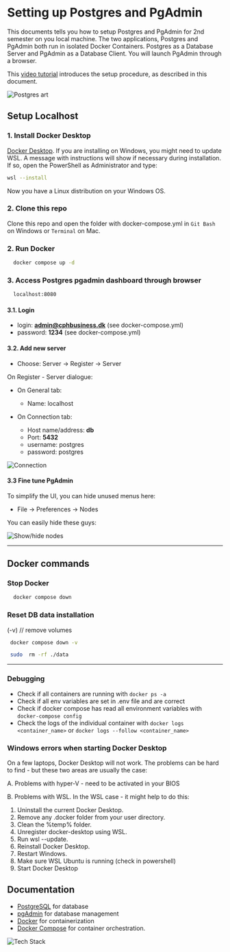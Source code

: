 # Setting up Postgres and PgAdmin

This documents tells you  how to setup Postgres and PgAdmin for 2nd semester on you local machine. The two applications, Postgres and PgAdmin both run in isolated Docker Containers. Postgres as a Database Server and PgAdmin as a Database Client. You will launch PgAdmin through a browser.

This [video tutorial](https://cphbusiness.cloud.panopto.eu/Panopto/Pages/Viewer.aspx?id=b2d67d7f-1dfe-4fe5-894c-b1170155d75f) introduces the setup procedure, as described in this document.

![Postgres art](./images/postgresql_local.webp)

## Setup Localhost

### 1. Install Docker Desktop

[Docker Desktop](https://docs.docker.com/get-docker/). If you are installing on Windows, you might need to update WSL. A message with instructions will show if necessary during installation. If so, open the PowerShell as Administrator and type:

```bash
wsl --install
```

Now you have a Linux distribution on your Windows OS.

### 2. Clone this repo

Clone this repo and open the folder with docker-compose.yml in `Git Bash` on Windows or `Terminal` on Mac.

### 2. Run Docker

```bash
  docker compose up -d
```

### 3. Access Postgres pgadmin dashboard through browser

```bash
  localhost:8080
```

#### 3.1. Login

- login: **<admin@cphbusiness.dk>** (see docker-compose.yml)
- password: **1234** (see docker-compose.yml)

#### 3.2. Add new server

- Choose: Server -> Register -> Server

On Register - Server dialogue:

- On General tab:
  - Name: localhost

- On Connection tab:
  - Host name/address: **db**
  - Port: **5432**
  - username: postgres
  - password: postgres

![Connection](./images/pgadmin_db_connect.png)

#### 3.3 Fine tune PgAdmin

To simplify the UI, you can hide unused menus here:

- File -> Preferences -> Nodes

You can easily hide these guys:

![Show/hide nodes](./images/pgadmin_nodes.png)

***

## Docker commands

### Stop Docker

```bash
  docker compose down
```

### Reset DB data installation

(-v) // remove volumes

```bash
 docker compose down -v 
```

```bash
 sudo  rm -rf ./data
```

***

### Debugging

- Check if all containers are running with `docker ps -a`
- Check if all env variables are set in .env file and are correct
- Check if docker compose has read all environment variables with `docker-compose config`
- Check the logs of the individual container with `docker logs <container_name>` or `docker logs --follow <container_name>`

### Windows errors when starting Docker Desktop

On a few laptops, Docker Desktop will not work. The problems can be hard to find - but these two areas are usually the case:

A. Problems with hyper-V - need to be activated in your BIOS

B. Problems with WSL. In the WSL case - it might help to do this:
  1. Uninstall the current Docker Desktop.
  2. Remove any .docker folder from your user directory.
  3. Clean the %temp% folder.
  4. Unregister docker-desktop using WSL.
  5. Run wsl --update.
  6. Reinstall Docker Desktop.
  7. Restart Windows.
  8. Make sure WSL Ubuntu is running (check in powershell)
  9. Start Docker Desktop

## Documentation

- [PostgreSQL](https://www.postgresql.org/) for database
- [pgAdmin](https://www.pgadmin.org/) for database management
- [Docker](https://www.docker.com/) for containerization
- [Docker Compose](https://docs.docker.com/compose/) for container orchestration.

![Tech Stack](./images/techstack.png)
